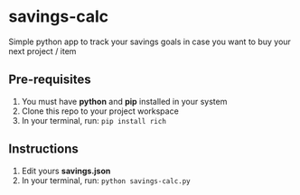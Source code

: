 # savings-calc
Simple python app to track your savings goals in case you want to buy your next project / item

## Pre-requisites
1. You must have **python** and **pip** installed in your system
2. Clone this repo to your project workspace
3. In your terminal, run: `pip install rich`

## Instructions
1. Edit yours **savings.json**
2. In your terminal, run: `python savings-calc.py`
